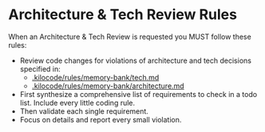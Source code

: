 # Architecture & Tech Review Rules

When an Architecture & Tech Review is requested you MUST follow these rules:

- Review code changes for violations of architecture and tech decisions specified in:
  - [.kilocode/rules/memory-bank/tech.md](.kilocode/rules/memory-bank/tech.md:1)
  - [.kilocode/rules/memory-bank/architecture.md](.kilocode/rules/memory-bank/architecture.md:1)
- First synthesize a comprehensive list of requirements to check in a todo list. Include every little coding rule.
- Then validate each single requirement.
- Focus on details and report every small violation.

